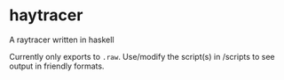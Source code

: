 # haytracer

A raytracer written in haskell

Currently only exports to `.raw`. Use/modify the script(s) in /scripts to see output in friendly formats.
